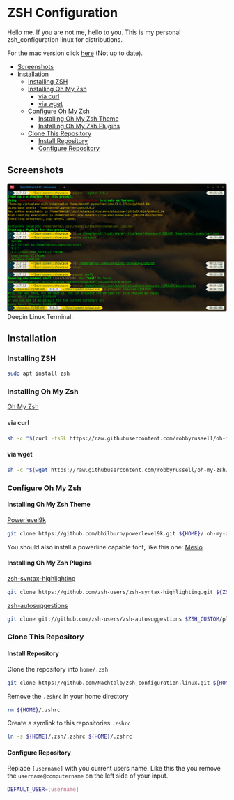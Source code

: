 # ZSH Configuration
Hello me. If you are not me, hello to you. This is my personal
zsh_configuration linux for distributions.


For the mac version click [here](https://github.com/Nachtalb/zsh_configuration.mac) (Not up to date).

<!-- toc -->

- [Screenshots](#screenshots)
- [Installation](#installation)
  * [Installing ZSH](#installing-zsh)
  * [Installing Oh My Zsh](#installing-oh-my-zsh)
    + [via curl](#via-curl)
    + [via wget](#via-wget)
  * [Configure Oh My Zsh](#configure-oh-my-zsh)
    + [Installing Oh My Zsh Theme](#installing-oh-my-zsh-theme)
    + [Installing Oh My Zsh Plugins](#installing-oh-my-zsh-plugins)
  * [Clone This Repository](#clone-this-repository)
    + [Install Repository](#install-repository)
    + [Configure Repository](#configure-repository)

<!-- tocstop -->

## Screenshots

![deepin-terminal](.README_images/deepin-terminal.png)
Deepin Linux Terminal.

## Installation

### Installing ZSH
```bash
sudo apt install zsh
```
### Installing Oh My Zsh

[Oh My Zsh](http://ohmyz.sh/)

#### via curl
```bash
sh -c "$(curl -fsSL https://raw.githubusercontent.com/robbyrussell/oh-my-zsh/master/tools/install.sh)"
```
#### via wget
```bash
sh -c "$(wget https://raw.githubusercontent.com/robbyrussell/oh-my-zsh/master/tools/install.sh -O -)"
```

### Configure Oh My Zsh
#### Installing Oh My Zsh Theme
[Powerlevel9k](https://github.com/bhilburn/powerlevel9k)
```bash
git clone https://github.com/bhilburn/powerlevel9k.git ${HOME}/.oh-my-zsh/custom/themes/powerlevel9k
```
You should also install a powerline capable font, like this one: [Meslo](https://github.com/powerline/fonts/blob/master/Meslo%20Slashed/Meslo%20LG%20M%20Regular%20for%20Powerline.ttf)

#### Installing Oh My Zsh Plugins
[zsh-syntax-highlighting](https://github.com/zsh-users/zsh-syntax-highlighting)
```bash
git clone https://github.com/zsh-users/zsh-syntax-highlighting.git ${ZSH_CUSTOM}/.oh-my-zsh/custom}/plugins/zsh-syntax-highlighting
```

[zsh-autosuggestions](https://github.com/zsh-users/zsh-syntax-highlighting)
```bash
git clone git://github.com/zsh-users/zsh-autosuggestions $ZSH_CUSTOM/plugins/zsh-autosuggestions
```

### Clone This Repository
#### Install Repository
Clone the repository into `home/.zsh`
```bash
git clone https://github.com/Nachtalb/zsh_configuration.linux.git ${HOME}/.zsh
```
Remove the `.zshrc` in your home directory
```bash
rm ${HOME}/.zshrc
```
Create a symlink to this repositories `.zshrc`
```bash
ln -s ${HOME}/.zsh/.zshrc ${HOME}/.zshrc
```
#### Configure Repository
Replace `[username]` with you current users name. Like this the you remove the 
`username@computername` on the left side of your input.
```bash
DEFAULT_USER=[username]
```